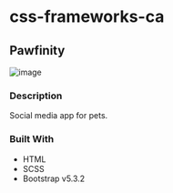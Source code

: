 # css-frameworks-ca

## Pawfinity

![image](https://cdn.pixabay.com/photo/2023/12/25/10/27/dog-8468288_640.jpg)

### Description

Social media app for pets.

### Built With

- HTML
- SCSS
- Bootstrap v5.3.2

